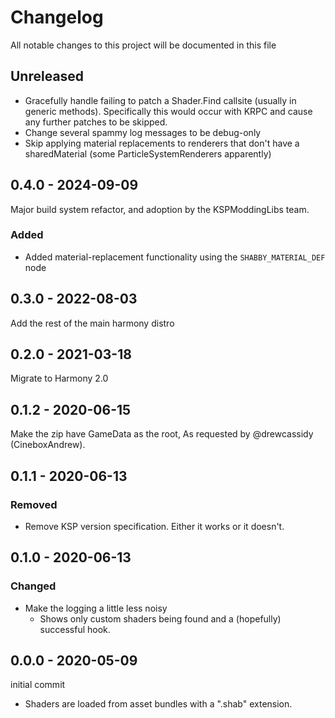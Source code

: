 # Changelog

All notable changes to this project will be documented in this file

## Unreleased

- Gracefully handle failing to patch a Shader.Find callsite (usually in generic methods).  Specifically this would occur with KRPC and cause any further patches to be skipped.
- Change several spammy log messages to be debug-only
- Skip applying material replacements to renderers that don't have a sharedMaterial (some ParticleSystemRenderers apparently)

## 0.4.0 - 2024-09-09

Major build system refactor, and adoption by the KSPModdingLibs team.

### Added

- Added material-replacement functionality using the `SHABBY_MATERIAL_DEF` node


## 0.3.0 - 2022-08-03

Add the rest of the main harmony distro


## 0.2.0 - 2021-03-18

Migrate to Harmony 2.0


## 0.1.2 - 2020-06-15

Make the zip have GameData as the root, As requested by @drewcassidy (CineboxAndrew).


## 0.1.1 - 2020-06-13

### Removed

- Remove KSP version specification. Either it works or it doesn't.


## 0.1.0 - 2020-06-13

### Changed

- Make the logging a little less noisy
    - Shows only custom shaders being found and a (hopefully) successful hook.


## 0.0.0 - 2020-05-09

initial commit

- Shaders are loaded from asset bundles with a ".shab" extension.